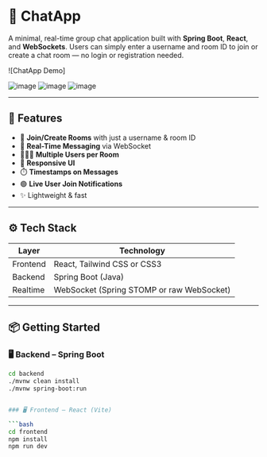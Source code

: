 # 💬 ChatApp

A minimal, real-time group chat application built with **Spring Boot**, **React**, and **WebSockets**. Users can simply enter a username and room ID to join or create a chat room — no login or registration needed.

![ChatApp Demo]

![image](https://github.com/user-attachments/assets/ab88c10b-e820-46cb-a238-8aa0af84e15e)
![image](https://github.com/user-attachments/assets/e158e10f-8d48-4d1e-b153-ebd931b80e2e)
![image](https://github.com/user-attachments/assets/e4e39723-ee58-4219-b9b1-54eab1eda405)



---

## 🚀 Features

- 🔑 **Join/Create Rooms** with just a username & room ID
- 💬 **Real-Time Messaging** via WebSocket
- 🧑‍🤝‍🧑 **Multiple Users per Room**
- 📱 **Responsive UI**
- ⏱️ **Timestamps on Messages**
- 🟢 **Live User Join Notifications**
- ✨ Lightweight & fast

---

## ⚙️ Tech Stack

| Layer     | Technology           |
|-----------|----------------------|
| Frontend  | React, Tailwind CSS or CSS3 |
| Backend   | Spring Boot (Java)   |
| Realtime  | WebSocket (Spring STOMP or raw WebSocket) |

---

## 📦 Getting Started

### 🖥️ Backend – Spring Boot

```bash
cd backend
./mvnw clean install
./mvnw spring-boot:run


### 🖥️ Frontend – React (Vite)

```bash
cd frontend
npm install
npm run dev
